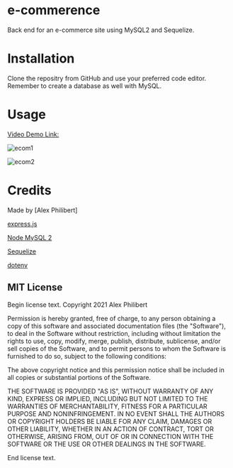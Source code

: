 # e-commerence
Back end for an e-commerce site using  MySQL2 and Sequelize.

# Installation

Clone the repositry from GitHub and use your preferred code editor. Remember to create a database as well with MySQL. 

# Usage 
[Video Demo Link:](https://youtu.be/aOroRUw4r8E)

![ecom1](https://user-images.githubusercontent.com/60405505/125378588-06c57680-e35d-11eb-9496-5c95810a688d.GIF)

![ecom2](https://user-images.githubusercontent.com/60405505/125378597-0d53ee00-e35d-11eb-9d25-651b526ce35c.GIF)




# Credits

Made by [Alex Philibert]

[express.js](https://www.npmjs.com/package/express)

[Node MySQL 2](https://www.npmjs.com/package/mysql2)

[Sequelize](https://www.npmjs.com/package/sequelize)

[dotenv](https://www.npmjs.com/package/dotenv)


## MIT License

Begin license text.
Copyright 2021 Alex Philibert

Permission is hereby granted, free of charge, to any person obtaining a copy of this software and associated documentation files (the "Software"), to deal in the Software without restriction, including without limitation the rights to use, copy, modify, merge, publish, distribute, sublicense, and/or sell copies of the Software, and to permit persons to whom the Software is furnished to do so, subject to the following conditions:

The above copyright notice and this permission notice shall be included in all copies or substantial portions of the Software.

THE SOFTWARE IS PROVIDED "AS IS", WITHOUT WARRANTY OF ANY KIND, EXPRESS OR IMPLIED, INCLUDING BUT NOT LIMITED TO THE WARRANTIES OF MERCHANTABILITY, FITNESS FOR A PARTICULAR PURPOSE AND NONINFRINGEMENT. IN NO EVENT SHALL THE AUTHORS OR COPYRIGHT HOLDERS BE LIABLE FOR ANY CLAIM, DAMAGES OR OTHER LIABILITY, WHETHER IN AN ACTION OF CONTRACT, TORT OR OTHERWISE, ARISING FROM, OUT OF OR IN CONNECTION WITH THE SOFTWARE OR THE USE OR OTHER DEALINGS IN THE SOFTWARE.

End license text.

